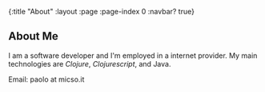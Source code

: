 {:title "About"
 :layout :page
 :page-index 0
 :navbar? true}

## About Me

I am a software developer and I'm employed in a internet provider.
My main technologies are *Clojure*, *Clojurescript*, and Java.


Email: paolo at micso.it
